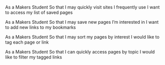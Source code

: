As a Makers Student
So that I may quickly visit sites I frequently use
I want to access my list of saved pages

As a Makers Student
So that I may save new pages I’m interested in
I want to add new links to my bookmarks

As a Makers Student
So that I may sort my pages by interest
I would like to tag each page or link

As a Makers Student
So that I can quickly access pages by topic
I would like to filter my tagged links
